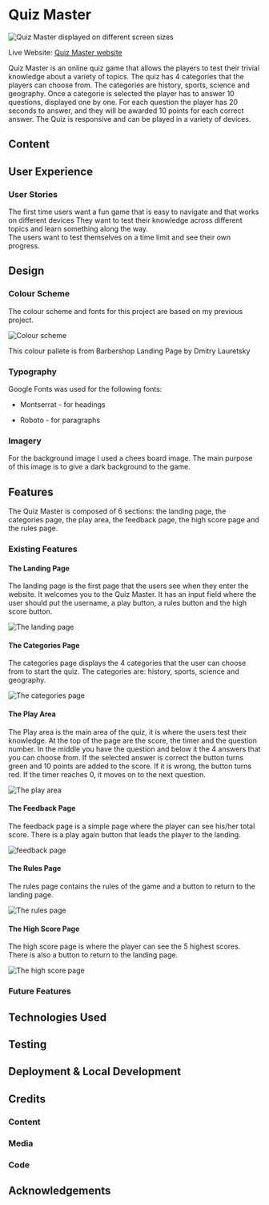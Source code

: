 # Quiz Master

![Quiz Master displayed on different screen sizes](assets/images/responsive.jpeg)

Live Website: [Quiz Master website](https://jmanager25.github.io/quiz-master/)

Quiz Master is an online quiz game that allows the players to test their trivial knowledge about a variety of topics. The quiz has 4 categories that the players can choose from. The categories are history, sports, science and geography. Once a categorie is selected the player has to answer 10 questions, displayed one by one. For each question the player has 20 seconds to answer, and they will be awarded 10 points for each correct answer. The Quiz is responsive and can be played in a variety of devices.

## Content


## User Experience

### User Stories

The first time users want a fun game that is easy to navigate and that works on different devices They want to test their knowledge across different topics and learn something along the way.   
The users want to test themselves on a time limit and see their own progress.

## Design
### Colour Scheme

The colour scheme and fonts for this project are based on my previous project. 

![Colour scheme](assets/images/color-pallet.jpeg)

This colour pallete is from Barbershop Landing Page by Dmitry Lauretsky

### Typography 

Google Fonts was used for the following fonts:

* Montserrat - for headings

* Roboto - for paragraphs

### Imagery

For the background image I used a chees board image. The main purpose of this image is to give a dark background to the game. 

## Features

The Quiz Master is composed of 6 sections: the landing page, the categories page, the play area, the feedback page, the high score page and the rules page.

### Existing Features
#### The Landing Page

The landing page is the first page that the users see when they enter the website. It welcomes you to the Quiz Master. It has an input field where the user should put the username, a play button, a rules button and the high score button.

![The landing page](assets/images/features/landing-page.png)

#### The Categories Page

The categories page displays the 4 categories that the user can choose from to start the quiz. The categories are: history, sports, science and geography.

![The categories page](assets/images/features/categories-page.png)

#### The Play Area

The Play area is the main area of the quiz, it is where the users test their knowledge. At the top of the page are the score, the timer and the question number. In the middle you have the question and below it the 4 answers that you can choose from. If the selected answer is correct the button turns green and 10 points are added to the score. If it is wrong, the button turns red. If the timer reaches 0, it moves on to the next question.

![The play area](assets/images/features/play-area.png)

#### The Feedback Page

The feedback page is a simple page where the player can see his/her total score. There is a play again button that leads the player to the landing.

![feedback page](assets/images/features/feeback-page.png)

#### The Rules Page

The rules page contains the rules of the game and a button to return to the landing page.

![The rules page](assets/images/features/rules-page.png)

#### The High Score Page

The high score page is where the player can see the 5 highest scores. There is also a button to return to the landing page.

![The high score page](assets/images/features/high%20score.png)

### Future Features



## Technologies Used 


## Testing 


## Deployment & Local Development


## Credits
### Content 

### Media 

### Code


## Acknowledgements

